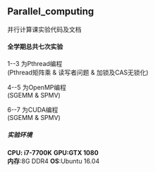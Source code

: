 ## Parallel_computing
并行计算课实验代码及文档

#### 全学期总共七次实验<br>
1--3 为Pthread编程<br>
(Pthread矩阵乘 & 读写者问题 & 加锁及CAS无锁化)

4--5 为OpenMP编程<br>
(SGEMM & SPMV)

6--7 为CUDA编程<br>
(SGEMM & SPMV)

##### 实验环境<br>
**CPU: i7-7700K**  **GPU:GTX 1080**  
**内存**:8G DDR4
**OS**:Ubuntu 16.04
